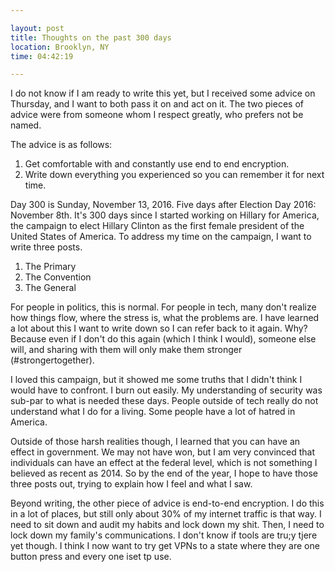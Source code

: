 ```yaml
---

layout: post
title: Thoughts on the past 300 days
location: Brooklyn, NY
time: 04:42:19

---
```


I do not know if I am ready to write this yet, but I received some advice on Thursday, and I want to both pass it on and act on it. The two pieces of advice were from someone whom I respect greatly, who prefers not be named.

The advice is as follows:

 1. Get comfortable with and constantly use end to end encryption.
 2. Write down everything you experienced so you can remember it for next time.

Day 300 is Sunday, November 13, 2016. Five days after Election Day 2016: November 8th. It's 300 days since I started working on Hillary for America, the campaign to elect Hillary Clinton as the first female president of the United States of America. To address my time on the campaign, I want to write three posts.

 1. The Primary
 2. The Convention
 3. The General

For people in politics, this is normal. For people in tech, many don't realize how things flow, where the stress is, what the problems are. I have learned a lot about this I want to write down so I can refer back to it again. Why? Because even if I don't do this again (which I think I would), someone else will, and sharing with them will only make them stronger (#strongertogether).

I loved this campaign, but it showed me some truths that I didn't think I would have to confront. I burn out easily. My understanding of security was sub-par to what is needed these days. People outside of tech really do not understand what I do for a living. Some people have a lot of hatred in America.

Outside of those harsh realities though, I learned that you can have an effect in government. We may not have won, but I am very convinced that individuals can have an effect at the federal level, which is not something I believed as recent as 2014. So by the end of the year, I hope to have those three posts out, trying to explain how I feel and what I saw.

Beyond writing, the other piece of advice is end-to-end encryption. I do this in a lot of places, but still only about 30% of my internet traffic is that way. I need to sit down and audit my habits and lock down my shit. Then, I need to lock down my family's communications. I don't know if tools are tru;y tjere yet though. I think I now want to try get VPNs to a state where they are one button press and every one iset tp use.
